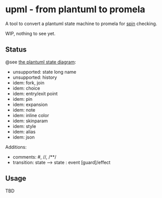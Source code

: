 # upml - from plantuml to promela

A tool to convert a plantuml state machine to promela for [spin](https://github.com/nimble-code/Spin) checking.

WIP, nothing to see yet.

## Status

@see [the plantuml state diagram](https://plantuml.com/state-diagram):

- unsupported: state long name
- unsupported: history
- idem: fork, join
- idem: choice
- idem: entry/exit point
- idem: pin
- idem: expansion
- idem: note
- idem: inline color
- idem: skinparam
- idem: style
- idem: alias
- idem: json

Additions:
- comments: #, //, /**/
- transition: state --> state : event [guard]/effect

## Usage

TBD

